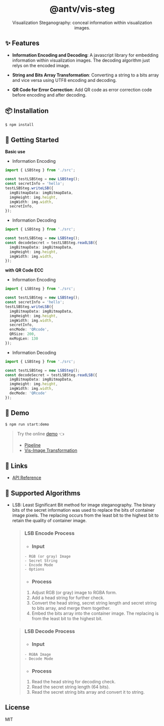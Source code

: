 <h1 align="center">
<b>@antv/vis-steg</b>
</h1>

<div align="center">
Visualization Steganography: conceal information within visualization images.
</div>

## ✨ Features

- **Information Encoding and Decoding**: A javascript library for embedding information within visualization images.
  The decoding algorithm just relys on the encoded image.
- **String and Bits Array Transformation**: Converting a string to a bits array and vice versa using UTF8 encoding and decoding.

- **QR Code for Error Correction**: Add QR code as error correction code before encoding and after decoding.

## 📦 Installation

```bash
$ npm install
```

## 🔨 Getting Started

**Basic use**

- Information Encoding

```ts
import { LSBSteg } from './src';

const testLSBSteg = new LSBSteg();
const secretInfo = 'hello';
testLSBSteg.writeLSB({
  imgBitmapData: imgBitmapData,
  imgHeight: img.height,
  imgWidth: img.width,
  secretInfo,
});
```

- Information Decoding

```ts
import { LSBSteg } from './src';

const testLSBSteg = new LSBSteg();
const decodeSecret = testLSBSteg.readLSB({
  imgBitmapData: imgBitmapData,
  imgHeight: img.height,
  imgWidth: img.width,
});
```

**with QR Code ECC**

- Information Encoding

```ts
import { LSBSteg } from './src';

const testLSBSteg = new LSBSteg();
const secretInfo = 'hello';
testLSBSteg.writeLSB({
  imgBitmapData: imgBitmapData,
  imgHeight: img.height,
  imgWidth: img.width,
  secretInfo,
  encMode: 'QRcode',
  QRSize: 200,
  mxMsgLen: 130
});
```

- Information Decoding

```ts
import { LSBSteg } from './src';

const testLSBSteg = new LSBSteg();
const decodeSecret = testLSBSteg.readLSB({
  imgBitmapData: imgBitmapData,
  imgHeight: img.height,
  imgWidth: img.width,
  decMode: 'QRcode'
});
```

## :cookie: Demo
```bash
$ npm run start:demo
```

> Try the online [demo](https://antv.vision/vis-steg/) :point_left:
> 
> - [Pipeline](https://gw.alipayobjects.com/zos/antfincdn/QqZ19SeFwS/pipeline.gif)
> - [Vis-Image Transformation](https://gw.alipayobjects.com/zos/antfincdn/Wv%24IIck0F%24/vis-img-transfer.gif)

## :link: Links
- [API Reference](./docs/api/readme.md)
## :seedling: Supported Algorithms

- LSB: Least Significant Bit method for image steganography. The binary bits of the secret information was used to replace the bits of container image pixels. The replacing occurs from the least bit to the highest bit to retain the quality of container image.

  > ### LSB Encode Process
  >
  > - ### Input
  >
  > ```
  > - RGB (or gray) Image
  > - Secret String
  > - Encode Mode
  > - Options
  > ```
  >
  > - ### Process
  >
  > 1.  Adjust RGB (or gray) image to RGBA form.
  > 2.  Add a head string for further check.
  > 3.  Convert the head string, secret string length and secret string to bits array, and merge them together.
  > 4.  Embed the bits array into the container image. The replacing is from the least bit to the highest bit.

  > ### LSB Decode Process
  >
  > - ### Input
  >
  > ```
  > - RGBA Image
  > - Decode Mode
  > ```
  >
  > - ### Process
  >
  > 1.  Read the head string for decoding check.
  > 2.  Read the secret string length (64 bits).
  > 3.  Read the secret string bits array and convert it to string.

## License

MIT
